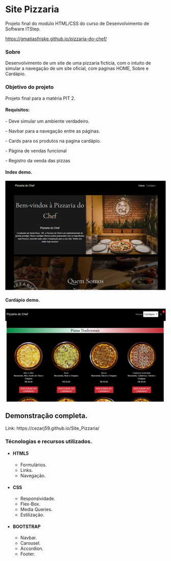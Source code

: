 # Site Pizzaria
Projeto final do modúlo HTML/CSS do curso de Desenvolvimento de Software ITStep.

https://gmatiasfriske.github.io/pizzaria-do-chef/
<h3>Sobre</h3>

Desenvolvimento de um site de uma pizzaria fictícia, com o intuito de simular a navegação de um site oficial, com paginas HOME, Sobre e Cardápio.

<h3>Objetivo do projeto</h3>
<p>Projeto final para a matéria PIT 2.</p>

<h4>Requisitos:</h4>
<p>- Deve simular um ambiente verdadeiro.</p>
<p>- Navbar para a navegação entre as páginas.</p>
<p>- Cards para os produtos na pagina cardápio.</p>
<p>- Página de vendas funcional</p>
<p>- Registro da venda das pizzas</p>


<h4>Index demo.</h4>

![indexPizzaria](https://github.com/gmatiasfriske/pizzaria-do-chef/blob/main/img/1.png)

<h4>Cardápio demo.</h4>

![cardapioDemo](https://github.com/gmatiasfriske/pizzaria-do-chef/blob/main/img/2.png)



<h2>Demonstração completa.</h2> Link: https://cezarj59.github.io/Site_Pizzaria/

<h3>Técnologias e recursos utilizados.</h3>
<ul>
  <li><h4>HTML5</h4>
      <ul>
          <li>Formulários.</li>
          <li>Links.</li>   
          <li>Navegação.</li>
      </ul>
  <li><h4>CSS</h4>
       <ul>
          <li>Responsividade.</li>
          <li>Flex-Box.</li>
          <li>Media Queries.</li>
          <li>Estilização.</li>
      </ul>
  </li>
  <li><h4>BOOTSTRAP</h4>
      <ul>
          <li>Navbar.</li>
          <li>Carousel.</li>
          <li>Accordion.</li>
          <li>Footer.</li>
      </ul>
  </li>
<ul>
